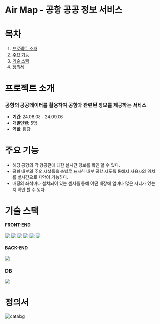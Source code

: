 # Air Map - 공항 공공 정보 서비스

# 목차

1. [프로젝트 소개](#프로젝트-소개)
2. [주요 기능](#주요-기능)
3. [기술 스택](#기술-스택)
4. [정의서](#정의서)


# 프로젝트 소개
### 공항의 공공데이터를 활용하여 공항과 관련된 정보를 제공하는 서비스

* **기간**: 24.08.08 - 24.09.06 <br>
* **개발인원**: 5명 <br>
* **역할**: 팀장 <br>

# 주요 기능
* 해당 공항의 각 항공편에 대한 실시간 정보를 확인 할 수 있다.
* 공항 내부의 주요 시설들을 층별로 표시한 내부 공항 지도를 통해서 사용자의 위치를 실시간으로 파악이 가능하다.
* 매장의 좌석마다 설치되어 있는 센서를 통해 어떤 매장에 얼마나 많은 자리가 있는지 확인 할 수 있다.

# 기술 스택
#### FRONT-END
<img src="https://img.shields.io/badge/HTML5-E34F26?style=flat&logo=HTML5&logoColor=white"/></a>
<img src="https://img.shields.io/badge/CSS3-1572B6?style=flat&logo=CSS3&logoColor=white"/></a>
<img src="https://img.shields.io/badge/JavaScript-F7DF1E?style=flat&logo=JavaScript&logoColor=white"/></a>
<img src="https://img.shields.io/badge/Typescript-3178C6?style=flat-square&logo=Typescript&logoColor=white"/>
<img src="https://img.shields.io/badge/React-61DAFB?style=flat&logo=react&logoColor=white"/></a>
<img src="https://img.shields.io/badge/MUI-007FFF?style=flat&logo=mui&logoColor=white"/>

#### BACK-END
<img src="https://img.shields.io/badge/Express-000000?style=flat-square&logo=Express&logoColor=white"/>

### DB
<img src="https://img.shields.io/badge/MySQL-4479A1?style=flat-square&logo=MySQL&logoColor=white"/>

# 정의서
<img src="https://github.com/user-attachments/assets/d1cc1a40-582c-4760-bc0d-1b398b2df32d" alt="catalog" />
